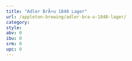 ```yaml
---
title: "Adler BrÃ¤u 1848 Lager"
url: /appleton-brewing/adler-bra-u-1848-lager/
category: 
style: 
abv: 0
ibu: 0
srm: 0
upc: 0
---
```


